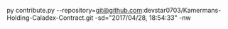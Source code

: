 py contribute.py --repository=git@github.com:devstar0703/Kamermans-Holding-Caladex-Contract.git -sd="2017/04/28, 18:54:33" -nw